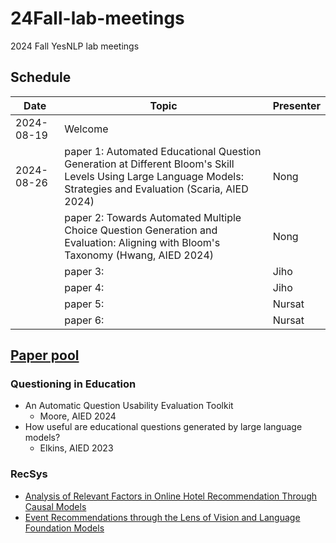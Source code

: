 # 24Fall-lab-meetings
2024 Fall YesNLP lab meetings

## Schedule

| Date       | Topic                                                                                                                                       | Presenter |
| ----       | -----                                                                                                                                       | --------  |
| 2024-08-19 | Welcome                                                                                                                                     |           |
| 2024-08-26 | paper 1: Automated Educational Question Generation at Different Bloom's Skill Levels Using Large Language Models: Strategies and Evaluation (Scaria, AIED 2024) | Nong      |
|            | paper 2: Towards Automated Multiple Choice Question Generation and Evaluation: Aligning with Bloom's Taxonomy (Hwang, AIED 2024) | Nong      |
|            | paper 3:                                                                                                                                    | Jiho      |
|            | paper 4:                                                                                                                                    | Jiho      |
|            | paper 5:                                                                                                                                    | Nursat    |
|            | paper 6:                                                                                                                                    | Nursat    |


## [Paper pool](https://drive.google.com/drive/folders/1KI1sa4jGvi_7DeexGg8w7k1n-hOM-vPw?usp=sharing)

### Questioning in Education

- An Automatic Question Usability Evaluation Toolkit
    - Moore, AIED 2024
- How useful are educational questions generated by large language models?
    - Elkins, AIED 2023


### RecSys

- [Analysis of Relevant Factors in Online Hotel Recommendation Through Causal Models
](https://kennesawedu-my.sharepoint.com/:b:/g/personal/jnoh3_kennesaw_edu/EfDL556B6ilFgHwInE1unhIBa1zyk7weOvLxVKqEIK42ww?e=ZCuuBn)
- [Event Recommendations through the Lens of Vision and Language Foundation Models](https://kennesawedu-my.sharepoint.com/:b:/g/personal/jnoh3_kennesaw_edu/EW8QcwEGNv5GsaVNy4piQmUBasnFX6am1S8OCgWI0_sVQA?e=7czkLK)

